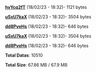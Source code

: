 [**hvYcq2fT**](/data/hvYcq2fT.txt) (18/02/23 - 18:32)- 1121 bytes

[**uSxU7kaX**](/data/uSxU7kaX.txt) (18/02/23 - 18:32)- 3504 bytes

[**dd8PveHs**](/data/dd8PveHs.txt) (18/02/23 - 18:32)- 646 bytes

[**uSxU7kaX**](/data/uSxU7kaX.txt) (18/02/23 - 18:32)- 3504 bytes

[**dd8PveHs**](/data/dd8PveHs.txt) (18/02/23 - 18:32)- 646 bytes

**Total Datas**: 10510

**Total Size**: 67.86 MB / 67.9 MB